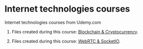 # Internet technologies courses

Internet technologies courses from Udemy.com

1. Files created during this course: [Blockchain & Cryptocurrency](https://www.udemy.com/course/build-blockchain-full-stack).

2. Files created during this course:
   [WebRTC & SocketIO](https://www.udemy.com/course/webrtc-practical-course-create-video-chat-group-call-app).
